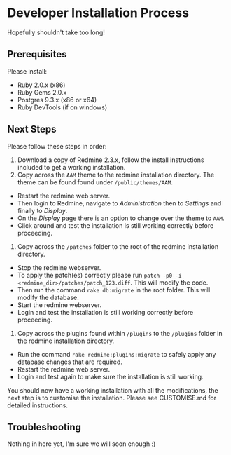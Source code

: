 # Developer Installation Process

Hopefully shouldn't take too long!

## Prerequisites

Please install:

* Ruby 2.0.x (x86)
* Ruby Gems 2.0.x
* Postgres 9.3.x (x86 or x64)
* Ruby DevTools (if on windows)

## Next Steps

Please follow these steps in order:

1. Download a copy of Redmine 2.3.x, follow the install instructions included to get a working installation.
1. Copy across the `AAM` theme to the redmine installation directory. The theme can be found found under `/public/themes/AAM`.
  * Restart the redmine web server.
  * Then login to Redmine, navigate to *Administration* then to *Settings* and finally to *Display*.
  * On the *Display* page there is an option to change over the theme to `AAM`.
  * Click around and test the installation is still working correctly before proceeding.
1. Copy across the `/patches` folder to the root of the redmine installation directory.
  * Stop the redmine webserver.
  * To apply the patch(es) correctly please run `patch -p0 -i <redmine_dir>/patches/patch_123.diff`. This will modify the code.
  * Then run the command `rake db:migrate` in the root folder. This will modify the database.
  * Start the redmine webserver.
  * Login and test the installation is still working correctly before proceeding.
1. Copy across the plugins found within `/plugins` to the `/plugins` folder in the redmine installation directory.
  * Run the command `rake redmine:plugins:migrate` to safely apply any database changes that are required.
  * Restart the redmine web server.
  * Login and test again to make sure the installation is still working.

You should now have a working installation with all the modifications, the next step is to customise the installation. Please see CUSTOMISE.md for detailed instructions.

## Troubleshooting

Nothing in here yet, I'm sure we will soon enough :)